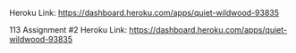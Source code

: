 Heroku Link: 
https://dashboard.heroku.com/apps/quiet-wildwood-93835

113 Assignment #2
Heroku Link: 
https://dashboard.heroku.com/apps/quiet-wildwood-93835